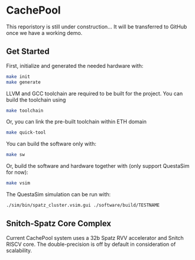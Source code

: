 # CachePool

This reporistory is still under construction...
It will be transferred to GitHub once we have a working demo.

## Get Started

First, initialize and generated the needed hardware with:

```bash
make init
make generate
```

LLVM and GCC toolchain are required to be built for the project. You can build the toolchain using

```bash
make toolchain
````

Or, you can link the pre-built toolchain within ETH domain

```bash
make quick-tool
````


You can build the software only with:

```bash
make sw
```

Or, build the software and hardware together with (only support QuestaSim for now):

```bash
make vsim
```

The QuestaSim simulation can be run with:

```bash
./sim/bin/spatz_cluster.vsim.gui ./software/build/TESTNAME
```

## Snitch-Spatz Core Complex
Current CachePool system uses a 32b Spatz RVV accelerator and Snitch RISCV core. The double-precision is off by default in consideration of scalability.
